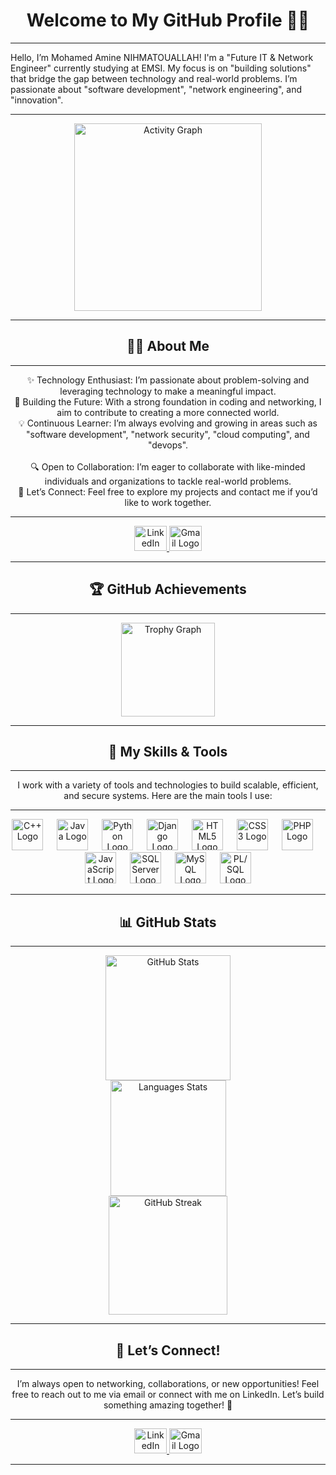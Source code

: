 
<h1 align="center">Welcome to My GitHub Profile 👨‍💻</h1>

---

<p align="left">
  Hello, I’m Mohamed Amine NIHMATOUALLAH! I'm a "Future IT & Network Engineer" currently studying at EMSI. My focus is on "building solutions" that bridge the gap between technology and real-world problems. 
  I’m passionate about "software development", "network engineering", and "innovation".
</p>

---

<div align="center">
  <img src="https://github-readme-activity-graph.vercel.app/graph?username=Mohamed-Amine-NIHMATOUALLAH&radius=16&theme=react&area=true&order=5" height="300" alt="Activity Graph" />
</div>

---

<h2 align="center">👨‍💻 About Me</h2>

---

<p align="center">
  ✨ Technology Enthusiast: I’m passionate about problem-solving and leveraging technology to make a meaningful impact.<br>
  🚀 Building the Future: With a strong foundation in coding and networking, I aim to contribute to creating a more connected world.<br>
  💡 Continuous Learner: I’m always evolving and growing in areas such as "software development", "network security", "cloud computing", and "devops".<br><br>
  🔍 Open to Collaboration: I’m eager to collaborate with like-minded individuals and organizations to tackle real-world problems.<br>
  📌 Let’s Connect: Feel free to explore my projects and contact me if you’d like to work together.
</p>

---

<div align="center">
  <a href="https://www.linkedin.com/in/mohamed-amine-nihmatouallah-692611269/" target="_blank">
    <img src="https://raw.githubusercontent.com/maurodesouza/profile-readme-generator/master/src/assets/icons/social/linkedin/default.svg" width="52" height="40" alt="LinkedIn Logo" />
  </a>
  <a href="mailto:mohamed.amine.nihmatouallah@gmail.com">
    <img src="https://raw.githubusercontent.com/maurodesouza/profile-readme-generator/master/src/assets/icons/social/gmail/default.svg" width="52" height="40" alt="Gmail Logo" />
  </a>
</div>

---

<h2 align="center">🏆 GitHub Achievements</h2>

---

<div align="center">
  <img src="https://github-profile-trophy.vercel.app?username=Mohamed-Amine-NIHMATOUALLAH&theme=dracula&column=-1&row=1&margin-w=8&margin-h=8&no-bg=false&no-frame=false&order=4" height="150" alt="Trophy Graph" />
</div>

---

<h2 align="center">🔧 My Skills & Tools</h2>

---

<p align="center">
  I work with a variety of tools and technologies to build scalable, efficient, and secure systems. Here are the main tools I use:
</p>

---

<div align="center">
  <img src="https://cdn.jsdelivr.net/gh/devicons/devicon/icons/cplusplus/cplusplus-original.svg" height="50" alt="C++ Logo" />
  <img width="14" />
  <img src="https://cdn.jsdelivr.net/gh/devicons/devicon/icons/java/java-original.svg" height="50" alt="Java Logo" />
  <img width="14" />
  <img src="https://cdn.jsdelivr.net/gh/devicons/devicon/icons/python/python-original.svg" height="50" alt="Python Logo" />
  <img width="14" />
  <img src="https://cdn.jsdelivr.net/gh/devicons/devicon/icons/django/django-plain.svg" height="50" alt="Django Logo" />
  <img width="14" />
  <img src="https://cdn.jsdelivr.net/gh/devicons/devicon/icons/html5/html5-original.svg" height="50" alt="HTML5 Logo" />
  <img width="14" />
  <img src="https://cdn.jsdelivr.net/gh/devicons/devicon/icons/css3/css3-original.svg" height="50" alt="CSS3 Logo" />
  <img width="14" />
  <img src="https://cdn.jsdelivr.net/gh/devicons/devicon/icons/php/php-original.svg" height="50" alt="PHP Logo" />
  <img width="14" />
  <img src="https://cdn.jsdelivr.net/gh/devicons/devicon/icons/javascript/javascript-original.svg" height="50" alt="JavaScript Logo" />
  <img width="14" />
  <img src="https://cdn.jsdelivr.net/gh/devicons/devicon/icons/microsoftsqlserver/microsoftsqlserver-plain.svg" height="50" alt="SQL Server Logo" />
  <img width="14" />
  <img src="https://cdn.jsdelivr.net/gh/devicons/devicon/icons/mysql/mysql-original.svg" height="50" alt="MySQL Logo" />
  <img width="14" />
  <img src="https://cdn.jsdelivr.net/gh/devicons/devicon/icons/oracle/oracle-original.svg" height="50" alt="PL/SQL Logo" />
</div>

---

<h2 align="center">📊 GitHub Stats</h2>

---

<div align="center">
  <img src="https://github-readme-stats.vercel.app/api?username=Mohamed-Amine-NIHMATOUALLAH&show_icons=true&hide_title=false&hide_rank=false&count_private=true&theme=dracula&locale=en&hide_border=false" height="200" alt="GitHub Stats" />
</div>

<div align="center">
  <img src="https://github-readme-stats.vercel.app/api/top-langs?username=Mohamed-Amine-NIHMATOUALLAH&langs_count=10&theme=dracula&hide_border=true&layout=compact" height="185" alt="Languages Stats" />
</div>

<div align="center">
  <img src="https://github-readme-streak-stats.herokuapp.com/?user=Mohamed-Amine-NIHMATOUALLAH&theme=dracula" height="190" alt="GitHub Streak" />
</div>

---

<h2 align="center">📢 Let’s Connect!</h2>

---

<p align="center">
  I’m always open to networking, collaborations, or new opportunities! Feel free to reach out to me via email or connect with me on LinkedIn. Let’s build something amazing together! 🚀
</p>

---

<div align="center">
  <a href="https://www.linkedin.com/in/mohamed-amine-nihmatouallah-692611269/" target="_blank">
    <img src="https://raw.githubusercontent.com/maurodesouza/profile-readme-generator/master/src/assets/icons/social/linkedin/default.svg" width="52" height="40" alt="LinkedIn Logo" />
  </a>
  <a href="mailto:mohamed.amine.nihmatouallah@gmail.com">
    <img src="https://raw.githubusercontent.com/maurodesouza/profile-readme-generator/master/src/assets/icons/social/gmail/default.svg" width="52" height="40" alt="Gmail Logo" />
  </a>
</div>

---
